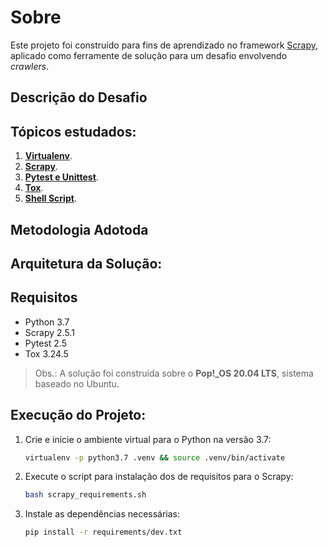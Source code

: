 # Sobre
Este projeto foi construído para fins de aprendizado no framework [Scrapy](https://scrapy.org/), aplicado como ferramente de solução para um desafio envolvendo *crawlers*.

## Descrição do Desafio

## Tópicos estudados:
1. **[Virtualenv](https://virtualenv.pypa.io/en/latest/)**.
2. **[Scrapy](https://scrapy.org/)**.
3. **[Pytest e Unittest](https://docs.pytest.org/en/6.2.x/unittest.html)**.
4. **[Tox](https://tox.wiki/en/latest/#)**.
5. **[Shell Script](https://www.gnu.org/software/bash/manual/html_node/Shell-Scripts.html#Shell-Scripts)**.

## Metodologia Adotoda

## Arquitetura da Solução:

## Requisitos
- Python 3.7
- Scrapy 2.5.1
- Pytest 2.5
- Tox 3.24.5

> Obs.: A solução foi construída sobre o **Pop!_OS 20.04 LTS**, sistema baseado no Ubuntu.

## Execução do Projeto:
1. Crie e inicie o ambiente virtual para o Python na versão 3.7:
    ```bash
    virtualenv -p python3.7 .venv && source .venv/bin/activate
    ```
2. Execute o script para instalação dos de requisitos para o Scrapy:
    ```bash
    bash scrapy_requirements.sh
    ```
3. Instale as dependências necessárias:
    ```bash
    pip install -r requirements/dev.txt
    ```